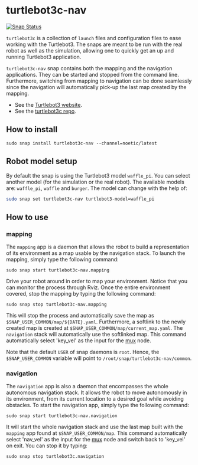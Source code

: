 # turtlebot3c-nav

[![Snap Status](https://build.snapcraft.io/badge/canonical/turtlebot3c-snap.svg)](https://build.snapcraft.io/user/canonical/turtlebot3c-snap)

`turtlebot3c` is a collection of `launch` files and configuration files to ease working with the Turtlebot3.
The snaps are meant to be run with the real robot as well as the simulation, allowing one to quickly get an up and running Turtlebot3 application.

`turtlebot3c-nav` snap contains both the mapping and the navigation applications.
They can be started and stopped from the command line.
Furthermore, switching from mapping to navigation can be done seamlessly since the navigation will automatically pick-up the last map created by the mapping.

- See the [Turtlebot3 website](http://emanual.robotis.com/docs/en/platform/turtlebot3/overview/).
- See the [turtlebot3c repo](https://github.com/canonical/turtlebot3c).

## How to install

```terminal
sudo snap install turtlebot3c-nav --channel=noetic/latest
```

## Robot model setup

By default the snap is using the Turtlebot3 model `waffle_pi`.
You can select another model (for the simulation or the real robot).
The available models are: `waffle_pi`, `waffle` and `burger`.
The model can change with the help of:

```bash
sudo snap set turtlebot3c-nav turtlebot3-model=waffle_pi
```

## How to use

### mapping

The `mapping` app is a daemon that allows the robot to build a representation of its environment as a map usable by the navigation stack.
To launch the mapping, simply type the following command:

```terminal
sudo snap start turtlebot3c-nav.mapping
```

Drive your robot around in order to map your environment.
Notice that you can monitor the process through Rviz.
Once the entire environment covered, stop the mapping by typing the following command:

```terminal
sudo snap stop turtlebot3c-nav.mapping
```

This will stop the process and automatically save the map as
`$SNAP_USER_COMMON/map/${DATE}.yaml`.
Furthermore, a softlink to the newly created map is created at
`$SNAP_USER_COMMON/map/current_map.yaml`.
The `navigation` stack will automatically use the softlinked map.
This command automatically select 'key_vel' as the input for the [mux](http://wiki.ros.org/topic_tools/mux) node.

Note that the default `USER` of snap daemons is `root`.
Hence, the `$SNAP_USER_COMMON` variable will point to `/root/snap/turtlebot3c-nav/common`.

### navigation

The `navigation` app is also a daemon that encompasses the whole autonomous navigation stack.
It allows the robot to move autonomously in its environment,
from its current location to a desired goal while avoiding obstacles.
To start the navigation app, simply type the following command:

```terminal
sudo snap start turtlebot3c-nav.navigation
```

It will start the whole navigation stack and use the last map built with the
`mapping` app found at `$SNAP_USER_COMMON/map`.
This command automatically select 'nav_vel' as the input for the [mux](http://wiki.ros.org/topic_tools/mux) node and switch back to 'key_vel' on exit.
You can stop it by typing:

```terminal
sudo snap stop turtlebot3c.navigation
```
